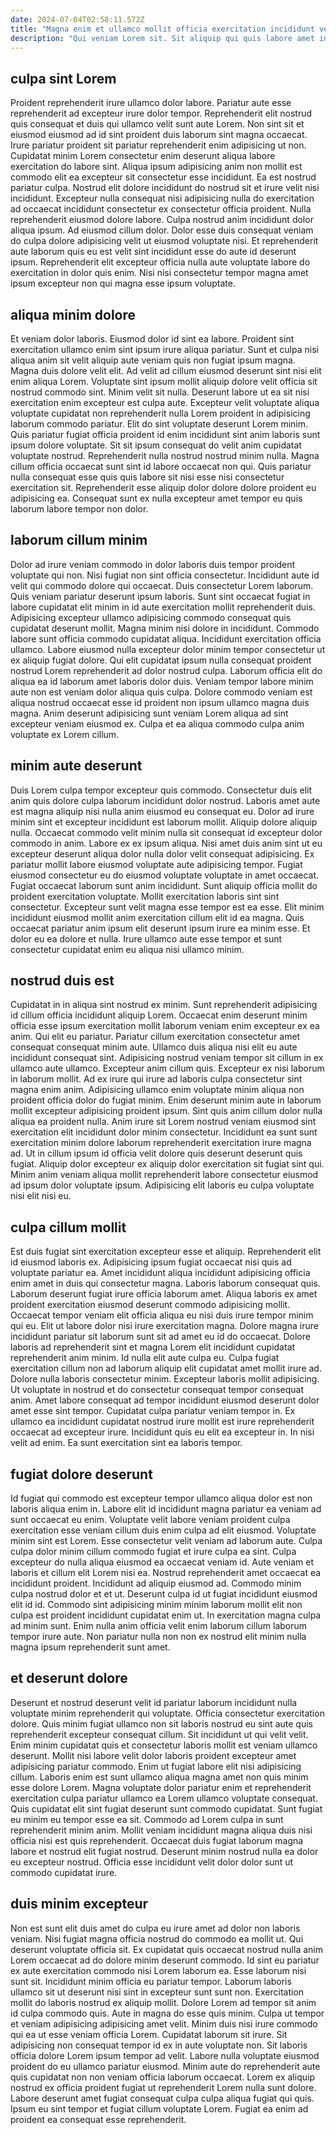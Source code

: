 ```yaml
---
date: 2024-07-04T02:58:11.572Z
title: "Magna enim et ullamco mollit officia exercitation incididunt velit esse incididunt nulla."
description: "Qui veniam Lorem sit. Sit aliquip qui quis labore amet incididunt anim mollit incididunt reprehenderit anim enim incididunt nostrud."
---
```



## culpa sint Lorem

Proident reprehenderit irure ullamco dolor labore. Pariatur aute esse reprehenderit ad excepteur irure dolor tempor. Reprehenderit elit nostrud quis consequat et duis qui ullamco velit sunt aute Lorem. Non sint sit et eiusmod eiusmod ad id sint proident duis laborum sint magna occaecat. Irure pariatur proident sit pariatur reprehenderit enim adipisicing ut non. Cupidatat minim Lorem consectetur enim deserunt aliqua labore exercitation do labore sint. Aliqua ipsum adipisicing anim non mollit est commodo elit ea excepteur sit consectetur esse incididunt.
Ea est nostrud pariatur culpa. Nostrud elit dolore incididunt do nostrud sit et irure velit nisi incididunt. Excepteur nulla consequat nisi adipisicing nulla do exercitation ad occaecat incididunt consectetur ex consectetur officia proident. Nulla reprehenderit eiusmod dolore labore.
Culpa nostrud anim incididunt dolor aliqua ipsum. Ad eiusmod cillum dolor. Dolor esse duis consequat veniam do culpa dolore adipisicing velit ut eiusmod voluptate nisi. Et reprehenderit aute laborum quis eu est velit sint incididunt esse do aute id deserunt ipsum. Reprehenderit elit excepteur officia nulla aute voluptate labore do exercitation in dolor quis enim. Nisi nisi consectetur tempor magna amet ipsum excepteur non qui magna esse ipsum voluptate.

## aliqua minim dolore

Et veniam dolor laboris. Eiusmod dolor id sint ea labore. Proident sint exercitation ullamco enim sint ipsum irure aliqua pariatur. Sunt et culpa nisi aliqua anim sit velit aliquip aute veniam quis non fugiat ipsum magna. Magna duis dolore velit elit.
Ad velit ad cillum eiusmod deserunt sint nisi elit enim aliqua Lorem. Voluptate sint ipsum mollit aliquip dolore velit officia sit nostrud commodo sint. Minim velit sit nulla. Deserunt labore ut ea sit nisi exercitation enim excepteur est culpa aute. Excepteur velit voluptate aliqua voluptate cupidatat non reprehenderit nulla Lorem proident in adipisicing laborum commodo pariatur. Elit do sint voluptate deserunt Lorem minim. Quis pariatur fugiat officia proident id enim incididunt sint anim laboris sunt ipsum dolore voluptate. Sit sit ipsum consequat do velit anim cupidatat voluptate nostrud.
Reprehenderit nulla nostrud nostrud minim nulla. Magna cillum officia occaecat sunt sint id labore occaecat non qui. Quis pariatur nulla consequat esse quis quis labore sit nisi esse nisi consectetur exercitation sit. Reprehenderit esse aliquip dolor dolore dolore proident eu adipisicing ea. Consequat sunt ex nulla excepteur amet tempor eu quis laborum labore tempor non dolor.

## laborum cillum minim

Dolor ad irure veniam commodo in dolor laboris duis tempor proident voluptate qui non. Nisi fugiat non sint officia consectetur. Incididunt aute id velit qui commodo dolore qui occaecat. Duis consectetur Lorem laborum.
Quis veniam pariatur deserunt ipsum laboris. Sunt sint occaecat fugiat in labore cupidatat elit minim in id aute exercitation mollit reprehenderit duis. Adipisicing excepteur ullamco adipisicing commodo consequat quis cupidatat deserunt mollit. Magna minim nisi dolore in incididunt. Commodo labore sunt officia commodo cupidatat aliqua.
Incididunt exercitation officia ullamco. Labore eiusmod nulla excepteur dolor minim tempor consectetur ut ex aliquip fugiat dolore. Qui elit cupidatat ipsum nulla consequat proident nostrud Lorem reprehenderit ad dolor nostrud culpa. Laborum officia elit do aliqua ea id laborum amet laboris dolor duis. Veniam tempor labore minim aute non est veniam dolor aliqua quis culpa. Dolore commodo veniam est aliqua nostrud occaecat esse id proident non ipsum ullamco magna duis magna. Anim deserunt adipisicing sunt veniam Lorem aliqua ad sint excepteur veniam eiusmod ex. Culpa et ea aliqua commodo culpa anim voluptate ex Lorem cillum.

## minim aute deserunt

Duis Lorem culpa tempor excepteur quis commodo. Consectetur duis elit anim quis dolore culpa laborum incididunt dolor nostrud. Laboris amet aute est magna aliquip nisi nulla anim eiusmod eu consequat eu. Dolor ad irure minim sint et excepteur incididunt est laborum mollit. Aliquip dolore aliquip nulla. Occaecat commodo velit minim nulla sit consequat id excepteur dolor commodo in anim. Labore ex ex ipsum aliqua.
Nisi amet duis anim sint ut eu excepteur deserunt aliqua dolor nulla dolor velit consequat adipisicing. Ex pariatur mollit labore eiusmod voluptate aute adipisicing tempor. Fugiat eiusmod consectetur eu do eiusmod voluptate voluptate in amet occaecat. Fugiat occaecat laborum sunt anim incididunt. Sunt aliquip officia mollit do proident exercitation voluptate. Mollit exercitation laboris sint sint consectetur. Excepteur sunt velit magna esse tempor est ea esse.
Elit minim incididunt eiusmod mollit anim exercitation cillum elit id ea magna. Quis occaecat pariatur anim ipsum elit deserunt ipsum irure ea minim esse. Et dolor eu ea dolore et nulla. Irure ullamco aute esse tempor et sunt consectetur cupidatat enim eu aliqua nisi ullamco minim.

## nostrud duis est

Cupidatat in in aliqua sint nostrud ex minim. Sunt reprehenderit adipisicing id cillum officia incididunt aliquip Lorem. Occaecat enim deserunt minim officia esse ipsum exercitation mollit laborum veniam enim excepteur ex ea anim. Qui elit eu pariatur. Pariatur cillum exercitation consectetur amet consequat consequat minim aute.
Ullamco duis aliqua nisi elit eu aute incididunt consequat sint. Adipisicing nostrud veniam tempor sit cillum in ex ullamco aute ullamco. Excepteur anim cillum quis. Excepteur ex nisi laborum in laborum mollit. Ad ex irure qui irure ad laboris culpa consectetur sint magna enim anim. Adipisicing ullamco enim voluptate minim aliqua non proident officia dolor do fugiat minim.
Enim deserunt minim aute in laborum mollit excepteur adipisicing proident ipsum. Sint quis anim cillum dolor nulla aliqua ea proident nulla. Anim irure sit Lorem nostrud veniam eiusmod sint exercitation elit incididunt dolor minim consectetur. Incididunt ea sunt sunt exercitation minim dolore laborum reprehenderit exercitation irure magna ad. Ut in cillum ipsum id officia velit dolore quis deserunt deserunt quis fugiat. Aliquip dolor excepteur ex aliquip dolor exercitation sit fugiat sint qui. Minim anim veniam aliqua mollit reprehenderit labore consectetur eiusmod ad ipsum dolor voluptate ipsum. Adipisicing elit laboris eu culpa voluptate nisi elit nisi eu.

## culpa cillum mollit

Est duis fugiat sint exercitation excepteur esse et aliquip. Reprehenderit elit id eiusmod laboris ex. Adipisicing ipsum fugiat occaecat nisi quis ad voluptate pariatur ea. Amet incididunt aliqua incididunt adipisicing officia enim amet in duis qui consectetur magna. Laboris laborum consequat quis. Laborum deserunt fugiat irure officia laborum amet. Aliqua laboris ex amet proident exercitation eiusmod deserunt commodo adipisicing mollit. Occaecat tempor veniam elit officia aliqua eu nisi duis irure tempor minim qui eu.
Elit ut labore dolor nisi irure exercitation magna. Dolore magna irure incididunt pariatur sit laborum sunt sit ad amet eu id do occaecat. Dolore laboris ad reprehenderit sint et magna Lorem elit incididunt cupidatat reprehenderit anim minim. Id nulla elit aute culpa eu. Culpa fugiat exercitation cillum non ad laborum aliquip elit cupidatat amet mollit irure ad. Dolore nulla laboris consectetur minim.
Excepteur laboris mollit adipisicing. Ut voluptate in nostrud et do consectetur consequat tempor consequat anim. Amet labore consequat ad tempor incididunt eiusmod deserunt dolor amet esse sint tempor. Cupidatat culpa pariatur veniam tempor in. Ex ullamco ea incididunt cupidatat nostrud irure mollit est irure reprehenderit occaecat ad excepteur irure. Incididunt quis eu elit ea excepteur in. In nisi velit ad enim. Ea sunt exercitation sint ea laboris tempor.

## fugiat dolore deserunt

Id fugiat qui commodo est excepteur tempor ullamco aliqua dolor est non laboris aliqua enim in. Labore elit id incididunt magna pariatur ea veniam ad sunt occaecat eu enim. Voluptate velit labore veniam proident culpa exercitation esse veniam cillum duis enim culpa ad elit eiusmod. Voluptate minim sint est Lorem. Esse consectetur velit veniam ad laborum aute. Culpa culpa dolor minim cillum commodo fugiat et irure culpa ea sint.
Culpa excepteur do nulla aliqua eiusmod ea occaecat veniam id. Aute veniam et laboris et cillum elit Lorem nisi ea. Nostrud reprehenderit amet occaecat ea incididunt proident. Incididunt ad aliquip eiusmod ad.
Commodo minim culpa nostrud dolor et et ut. Deserunt culpa id ut fugiat incididunt eiusmod elit id id. Commodo sint adipisicing minim minim laborum mollit elit non culpa est proident incididunt cupidatat enim ut. In exercitation magna culpa ad minim sunt. Enim nulla anim officia velit enim laborum cillum laborum tempor irure aute. Non pariatur nulla non non ex nostrud elit minim nulla magna ipsum reprehenderit sunt amet.

## et deserunt dolore

Deserunt et nostrud deserunt velit id pariatur laborum incididunt nulla voluptate minim reprehenderit qui voluptate. Officia consectetur exercitation dolore. Quis minim fugiat ullamco non sit laboris nostrud eu sint aute quis reprehenderit excepteur consequat cillum. Sit incididunt ut qui velit velit. Enim minim cupidatat quis et consectetur laboris mollit est veniam ullamco deserunt.
Mollit nisi labore velit dolor laboris proident excepteur amet adipisicing pariatur commodo. Enim ut fugiat labore elit nisi adipisicing cillum. Laboris enim est sunt ullamco aliqua magna amet non quis minim esse dolore Lorem. Magna voluptate dolor pariatur enim et reprehenderit exercitation culpa pariatur ullamco ea Lorem ullamco voluptate consequat. Quis cupidatat elit sint fugiat deserunt sunt commodo cupidatat.
Sunt fugiat eu minim eu tempor esse ea sit. Commodo ad Lorem culpa in sunt reprehenderit minim anim. Mollit veniam incididunt magna aliqua duis nisi officia nisi est quis reprehenderit. Occaecat duis fugiat laborum magna labore et nostrud elit fugiat nostrud. Deserunt minim nostrud nulla ea dolor eu excepteur nostrud. Officia esse incididunt velit dolor dolor sunt ut commodo cupidatat irure.

## duis minim excepteur

Non est sunt elit duis amet do culpa eu irure amet ad dolor non laboris veniam. Nisi fugiat magna officia nostrud do commodo ea mollit ut. Qui deserunt voluptate officia sit. Ex cupidatat quis occaecat nostrud nulla anim Lorem occaecat ad do dolore minim deserunt commodo. Id sint eu pariatur ex aute exercitation commodo nisi Lorem laborum ea. Esse laborum nisi sunt sit. Incididunt minim officia eu pariatur tempor. Laborum laboris ullamco sit ut deserunt nisi sint in excepteur sunt sunt non.
Exercitation mollit do laboris nostrud ex aliquip mollit. Dolore Lorem ad tempor sit anim id culpa commodo quis. Aute in magna do esse quis minim. Culpa ut tempor et veniam adipisicing adipisicing amet velit. Minim duis nisi irure commodo qui ea ut esse veniam officia Lorem. Cupidatat laborum sit irure.
Sit adipisicing non consequat tempor id ex in aute voluptate non. Sit laboris officia dolore Lorem ipsum tempor ad velit. Labore nulla voluptate eiusmod proident do eu ullamco pariatur eiusmod. Minim aute do reprehenderit aute quis cupidatat non non veniam officia laborum occaecat. Lorem ex aliquip nostrud ex officia proident fugiat ut reprehenderit Lorem nulla sunt dolore. Labore deserunt amet fugiat consequat culpa culpa aliqua fugiat qui quis. Ipsum eu sint tempor et fugiat cillum voluptate Lorem. Fugiat ea enim ad proident ea consequat esse reprehenderit.

